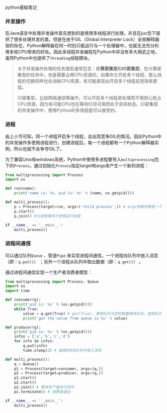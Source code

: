 python基础笔记

### 并发操作

在Java语言中处理并发操作首先想到的是使用多线程进行处理，并且在juc包下提供了很多处理并发的类。但是在由于GIL（Global Interpreter Lock）全局解释器锁的存在，Python解释器在同一时刻只能运行与一个处理器中，也就无法充分利用多核CPU带来的好处。因此多线程并发编程在Python中并没有多大用武之地，虽然Python中也提供了`threading`线程模块。

> 关于并发操作处理的任务类型通常包含：**计算密集型**和**IO密集型**，在计算密集型的任务中，也是需要占用CPU资源的，如果你又开启多个线程，那么线程的切换同样也会消耗CPU资源，有可能表现出开启多个线程反而效率更低。
>
> IO密集型，比如网络通信等操作，可以开启多个线程来处理而不用担心抢占CPU资源，因为有可能CPU也在等待IO流可用而处于空闲状态。IO密集型的并发操作中，使用Python的多线程是可以接受的。

### 进程

由上小节可知，同一个进程开启多个线程，会出现竞争GIL的情况。因此Python中的并发操作多使用进程进行，创建进程后，每一个进程都有一个Python解释器实例，所以也就不会争夺GIL了。

为了兼容Unix和windows系统，Python中使用多进程要导入`multiprocessing`包下的`Process`。通过初始化`Process`指定target和args来产生一个新的进程：

```python
from multiprocessing import Process
import os

def run(name):
    print('name is: %s, pid is: %s' % (name, os.getpid()))

def multi_process():
    p = Process(target=run, args=('child_process',)) # args参数列表是一个元祖，不要忘了 【，】
    p.start()
    p.join() #父进程等待子进程运行结束
 
if __name__ == '__main__':
    multi_process()
```

### 进程间通信

可以通过队列`Queue` 、管道`Pipe` 来实现进程间通信，一个进程向队列中放入消息（即：`q.put()`） ；另外一个进程从队列中取出数据（即：`q.get()`） 。

通过进程间通信实现一个生产者消费者模型：

```python
from multiprocessing import Process, Queue
import os
import time

def consumer(q):
    print('pid is: %s' % (os.getpid()))
    while True:
        value = q.get(True) # get(True)，表明队列为空时阻塞等待队列，直到队列中有可用的消息
        print('get the value from queue is %s' % value)

def producer(q):
    print('pid is: %s' % (os.getpid()))
    infos = ['a','b','c','d']
    for info in infos:
        q.put(info)
        time.sleep(3) # 每隔3秒向队列中放入消息

def multi_process():
    q = Queue()
    p1 = Process(target=consumer, args=(q,))
    p2 = Process(target=producer, args=(q,))
    p1.start()
    p2.start()
    p2.join() # 等待生产者执行完毕
    p1.terminate() # 消费者退出

if __name__ == '__main__':
    multi_process()
```

